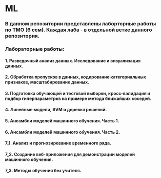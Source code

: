 # ML
### В данном репозитории представлены лаборторные работы по ТМО (6 сем).  Каждая лаба - в отдельной ветке данного репозитория.


### Лабораторные работы:

#### 1. Разведочный анализ данных. Исследование и визуализация данных.
#### 2. Обработка пропусков в данных, кодирование категориальных признаков, масштабирование данных.
#### 3. Подготовка обучающей и тестовой выборки, кросс-валидация и подбор гиперпараметров на примере метода ближайших соседей.
#### 4. Линейные модели, SVM и деревья решений.
#### 5. Ансамбли моделей машинного обучения. Часть 1.
#### 6. Ансамбли моделей машинного обучения. Часть 2.
#### 7_1. Анализ и прогнозирование временного ряда.
#### 7_2. Создание веб-приложения для демонстрации моделей машинного обучения.
#### 7_3. Методы обучения без учителя.
